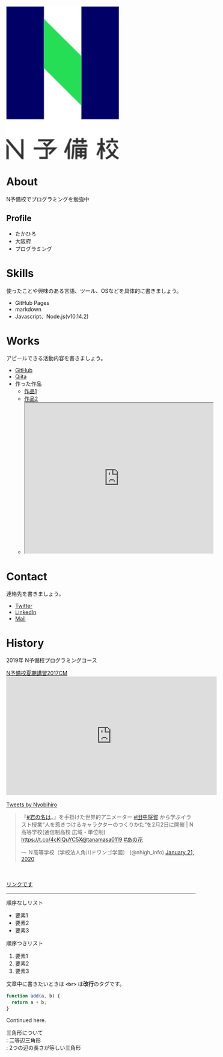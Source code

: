 <img src="fde20fd0-private.png" width="300">

# About
N予備校でプログラミングを勉強中

## Profile
- たかひろ
- 大阪府
- プログラミング

# Skills
使ったことや興味のある言語、ツール、OSなどを具体的に書きましょう。
- GitHub Pages
- markdown
- Javascript、Node.js(v10.14.2)


# Works
アピールできる活動内容を書きましょう。
- [GitHub](https://github.com/nyobikou2019)
- [Qiita](QiitaのURL)
- 作った作品
  - [作品1](作品1のURL)
  - [作品2](作品2のURL)
  - <iframe src="https://www.openprocessing.org/sketch/827017/embed/" width="500" height="400"></iframe>
  

# Contact
連絡先を書きましょう。
- [Twitter](TwitterプロフィールのURL)
- [LinkedIn](LinkedInプロフィールのURL)
- [Mail](mailto:メールアドレス)

# History
2019年 N予備校プログラミングコース



<script type="application/javascript" src="https://embed.nicovideo.jp/watch/1500362884/script?w=640&h=360"></script><noscript><a href="https://www.nicovideo.jp/watch/1500362884">N予備校夏期講習2017CM</a></noscript>　


<iframe width="560" height="315" src="https://www.youtube.com/embed/5HOIwyth3zE" frameborder="0" allow="accelerometer; autoplay; encrypted-media; gyroscope; picture-in-picture" allowfullscreen></iframe>


<a class="twitter-timeline" data-width="400" data-height="600" data-theme="light" href="https://twitter.com/Nyobihiro?ref_src=twsrc%5Etfw">Tweets by Nyobihiro</a> <script async src="https://platform.twitter.com/widgets.js" charset="utf-8"></script> 



<blockquote class="twitter-tweet"><p lang="ja" dir="ltr">『<a href="https://twitter.com/hashtag/%E5%90%9B%E3%81%AE%E5%90%8D%E3%81%AF?src=hash&amp;ref_src=twsrc%5Etfw">#君の名は</a>。』を手掛けた世界的アニメーター <a href="https://twitter.com/hashtag/%E7%94%B0%E4%B8%AD%E5%B0%86%E8%B3%80?src=hash&amp;ref_src=twsrc%5Etfw">#田中将賀</a> から学ぶイラスト授業“人を惹きつけるキャラクターのつくりかた“を2月2日に開催 | N高等学校(通信制高校 広域・単位制) <a href="https://t.co/4cKlQuYC5X">https://t.co/4cKlQuYC5X</a><a href="https://twitter.com/tanamasa0119?ref_src=twsrc%5Etfw">@tanamasa0119</a> <a href="https://twitter.com/hashtag/%E3%81%82%E3%81%AE%E8%8A%B1?src=hash&amp;ref_src=twsrc%5Etfw">#あの花</a></p>&mdash; Ｎ高等学校（学校法人角川ドワンゴ学園） (@nhigh_info) <a href="https://twitter.com/nhigh_info/status/1219478791702994944?ref_src=twsrc%5Etfw">January 21, 2020</a></blockquote> <script async src="https://platform.twitter.com/widgets.js" charset="utf-8"></script>　
　





[リンクです](https://nnn.ed.nico)





---------------------------------------------  
順序なしリスト
- 要素1
- 要素2
- 要素3

順序つきリスト
1. 要素1
1. 要素2
1. 要素3

文章中に書きたいときは **`<br>`** は**改行**のタグです。  

```js  
function add(a, b) {  
  return a + b;
}
```

   Continued here.   
   
三角形について  
: 二等辺三角形  
: 2つの辺の長さが等しい三角形
